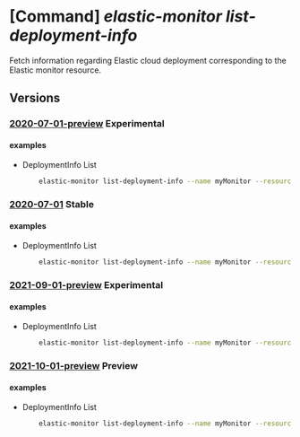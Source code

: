 # [Command] _elastic-monitor list-deployment-info_

Fetch information regarding Elastic cloud deployment corresponding to the Elastic monitor resource.

## Versions

### [2020-07-01-preview](/Resources/mgmt-plane/L3N1YnNjcmlwdGlvbnMve30vcmVzb3VyY2Vncm91cHMve30vcHJvdmlkZXJzL21pY3Jvc29mdC5lbGFzdGljL21vbml0b3JzL3t9L2xpc3RkZXBsb3ltZW50aW5mbw==/2020-07-01-preview.xml) **Experimental**

<!-- mgmt-plane /subscriptions/{}/resourcegroups/{}/providers/microsoft.elastic/monitors/{}/listdeploymentinfo 2020-07-01-preview -->

#### examples

- DeploymentInfo List
    ```bash
        elastic-monitor list-deployment-info --name myMonitor --resource-group myResourceGroup
    ```

### [2020-07-01](/Resources/mgmt-plane/L3N1YnNjcmlwdGlvbnMve30vcmVzb3VyY2Vncm91cHMve30vcHJvdmlkZXJzL21pY3Jvc29mdC5lbGFzdGljL21vbml0b3JzL3t9L2xpc3RkZXBsb3ltZW50aW5mbw==/2020-07-01.xml) **Stable**

<!-- mgmt-plane /subscriptions/{}/resourcegroups/{}/providers/microsoft.elastic/monitors/{}/listdeploymentinfo 2020-07-01 -->

#### examples

- DeploymentInfo List
    ```bash
        elastic-monitor list-deployment-info --name myMonitor --resource-group myResourceGroup
    ```

### [2021-09-01-preview](/Resources/mgmt-plane/L3N1YnNjcmlwdGlvbnMve30vcmVzb3VyY2Vncm91cHMve30vcHJvdmlkZXJzL21pY3Jvc29mdC5lbGFzdGljL21vbml0b3JzL3t9L2xpc3RkZXBsb3ltZW50aW5mbw==/2021-09-01-preview.xml) **Experimental**

<!-- mgmt-plane /subscriptions/{}/resourcegroups/{}/providers/microsoft.elastic/monitors/{}/listdeploymentinfo 2021-09-01-preview -->

#### examples

- DeploymentInfo List
    ```bash
        elastic-monitor list-deployment-info --name myMonitor --resource-group myResourceGroup
    ```

### [2021-10-01-preview](/Resources/mgmt-plane/L3N1YnNjcmlwdGlvbnMve30vcmVzb3VyY2Vncm91cHMve30vcHJvdmlkZXJzL21pY3Jvc29mdC5lbGFzdGljL21vbml0b3JzL3t9L2xpc3RkZXBsb3ltZW50aW5mbw==/2021-10-01-preview.xml) **Preview**

<!-- mgmt-plane /subscriptions/{}/resourcegroups/{}/providers/microsoft.elastic/monitors/{}/listdeploymentinfo 2021-10-01-preview -->

#### examples

- DeploymentInfo List
    ```bash
        elastic-monitor list-deployment-info --name myMonitor --resource-group myResourceGroup
    ```
